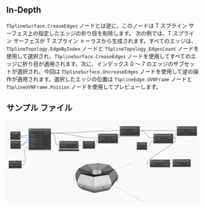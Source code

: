 ## In-Depth
`TSplineSurface.CreaseEdges` ノードとは逆に、このノードは T スプライン サーフェス上の指定したエッジの折り目を削除します。
次の例では、T スプライン サーフェスが T スプライン トーラスから生成されます。すべてのエッジは、`TSplineTopology.EdgeByIndex` ノードと `TSplineTopology.EdgesCount` ノードを使用して選択され、`TSplineSurface.CreaseEdges` ノードを使用してすべてのエッジに折り目が適用されます。次に、インデックス 0 ～ 7 のエッジのサブセットが選択され、今回は `TSplineSurface.UncreaseEdges` ノードを使用して逆の操作が適用されます。選択したエッジの位置は `TSplineEdge.UVNFrame` ノードと `TSplineUVNFrame.Poision` ノードを使用してプレビューします。

## サンプル ファイル

![Example](./Autodesk.DesignScript.Geometry.TSpline.TSplineSurface.UncreaseEdges_img.jpg)
